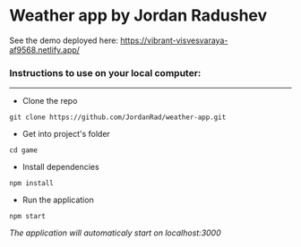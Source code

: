 Weather app by Jordan Radushev 
===================
See the demo deployed here: https://vibrant-visvesvaraya-af9568.netlify.app/
### Instructions to use on your local computer: ###
---------------
* Clone the repo 
```
git clone https://github.com/JordanRad/weather-app.git
```
* Get into project's folder 
```
cd game
```
* Install dependencies 
```
npm install
```

* Run the application 
```
npm start
```
*The application will automaticaly start on localhost:3000*
